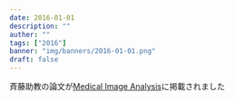 ```yaml
---
date: 2016-01-01
description: ""
auther: ""
tags: ["2016"]
banner: "img/banners/2016-01-01.png"
draft: false
---
```

斉藤助教の論文が[Medical Image Analysis](https://www.sciencedirect.com/journal/medical-image-analysis)に掲載されました
